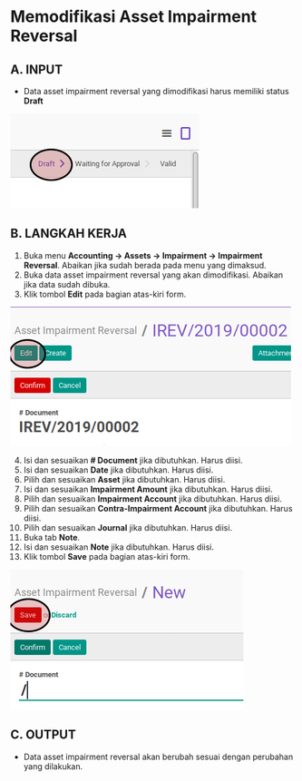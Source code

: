 # Memodifikasi Asset Impairment Reversal

## A. INPUT

* Data asset impairment reversal yang dimodifikasi harus memiliki status **Draft**

![](../../img/asset-impairment-reversal/status-draft.png)

## B. LANGKAH KERJA

1. Buka menu **Accounting -> Assets -> Impairment -> Impairment Reversal**. Abaikan jika sudah berada pada menu yang dimaksud.
2. Buka data asset impairment reversal yang akan dimodifikasi. Abaikan jika data sudah dibuka.
3. Klik tombol **Edit** pada bagian atas-kiri form.

![](../../img/asset-impairment-reversal/tombol-edit.png)

4. Isi dan sesuaikan **# Document** jika dibutuhkan. Harus diisi.
5. Isi dan sesuaikan **Date** jika dibutuhkan. Harus diisi.
6. Pilih dan sesuaikan **Asset** jika dibutuhkan. Harus diisi.
7. Isi dan sesuaikan **Impairment Amount** jika dibutuhkan. Harus diisi.
8. Pilih dan sesuaikan **Impairment Account** jika dibutuhkan. Harus diisi.
9. Pilih dan sesuaikan **Contra-Impairment Account** jika dibutuhkan. Harus diisi.
10. Pilih dan sesuaikan **Journal** jika dibutuhkan. Harus diisi.
11. Buka tab **Note**.
12. Isi dan sesuaikan **Note** jika dibutuhkan. Harus diisi.
13. Klik tombol **Save** pada bagian atas-kiri form.

![](../../img/asset-impairment-reversal/tombol-simpan.png)

## C. OUTPUT

* Data asset impairment reversal akan berubah sesuai dengan perubahan yang dilakukan.
